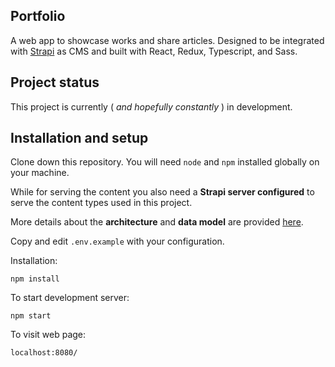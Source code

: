 ## Portfolio

A web app to showcase works and share articles. Designed to be integrated with [Strapi](strapi.io/) as CMS and built with React, Redux, Typescript, and Sass.

## Project status
This project is currently ( *and hopefully constantly* ) in development.

## Installation and setup

Clone down this repository. You will need `node` and `npm` installed globally on your machine. 

While for serving the content you also need a **Strapi server configured** to serve the content types used in this project. 

More details about the **architecture** and **data model** are provided [here](https://onyxganda.com/#/article/building-a-portfolio).

Copy and edit `.env.example` with your configuration.

Installation:

`npm install`  

To start development server:

`npm start`  

To visit web page:

`localhost:8080/`  

